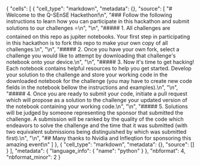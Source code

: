 {
 "cells": [
  {
   "cell_type": "markdown",
   "metadata": {},
   "source": [
    "# Welcome to the Q-SEnSE Hackethon!\n",
    "### Follow the following instructions to learn how you can participate in this hackathon and submit solutions to our challenges &#11088;\n",
    "\n",
    "##### 1. All challenges are contained on this repo as jupiter notebooks. Your first step in participating in this hackathon is to fork this repo to make your own copy of all challenges.\n",
    "\n",
    "##### 2. Once you have your own fork, select a challenge you would like to attempt by downloading that challenge's notebook onto your device.\n",
    "\n",
    "##### 3. Now it's time to get hacking! Each notebook contains helpful resources to help you get started. Develop your solution to the challenge and store your working code in the downloaded notebook for the challenge (you may have to create new code fields in the notebook bellow the instructions and examples).\n",
    "\n",
    "##### 4. Once you are ready to submit your code, initiate a pull request which will propose as a solution to the challenge your updated version of the notebook containing your working code.\n",
    "\n",
    "##### 5. Solutions will be judged by someone representing the sponsor that submitted the challenge. A submission will be ranked by the quality of the code which endeavors to solve the challenge and the time that it was submitted (with two equivalent submissions being distinguished by which was submitted first).\n",
    "\n",
    "## Many thanks to Nvidia and Infleqtion for sponsoring this amazing event\n"
   ]
  },
  {
   "cell_type": "markdown",
   "metadata": {},
   "source": []
  }
 ],
 "metadata": {
  "language_info": {
   "name": "python"
  }
 },
 "nbformat": 4,
 "nbformat_minor": 2
}
